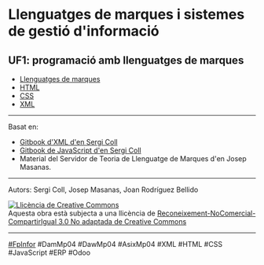 # Llenguatges de marques i sistemes de gestió d'informació

## UF1: programació amb llenguatges de marques

* [Llenguatges de marques](uf1_lm.md) 
* [HTML](uf1_html.md)
* [CSS](uf1_css.md)
* [XML](uf1_xml.md)

<!--

* [Validació amb DTD](uf1_dtd.md)
* [Validació amb XSD](uf1_xsd.md)

### UF2: àmbits d'aplicació dels llenguatges de marques

### JavaScript

* [Introducció](introduccio-a-js.md)
*  Introducció a JavaScript
    * [Què es pot fer amb Javascript?](introduccio-a-js/untitled-1.md)
    * [Incloure codi JS](introduccio-a-js/incloure-codi-js.md)
    * [Sintaxi del llenguatge](introduccio-a-js/sintaxi-del-llenguatge.md)
    * [Exercicis bloc 1](introduccio-a-js/exercici-bloc-1.md)
* Programació bàsica
    - [Variables i constants](programacio-basica/variables-i-constants.md)
    * [Operadors](programacio-basica/operadors.md)
    * [Condicionals i bucles](programacio-basica/condicional-i-bucles.md)
    * [Exercicis: Condicionals i bucles](programacio-basica/exercicis-condicionals-i-bucles.md)
* Funcions i esdeveniments
    - [Funcions](funcions-i-esdeveniments/funcions.md)
    * [Events](funcions-i-esdeveniments/events.md)
    * [Exercicis: Funcions i esdeveniments](funcions-i-esdeveniments/exercicis-funcions-i-esdeveniments.md)
* DOM
    * [Accés al DOM](dom/acces-al-dom.md)
    * [Modificació del DOM](dom/modificacio-del-dom.md)

### JSON

* [JSON](json/json.md)
* [Exercicis](json/exercicis.md)

### AJAX

* [AJAX](ajax/ajax.md)


### Serveis Web

* [Serveis Web](serveis-web/serveis-web.md)

### Classes
* [Classe](classes/classe.md)
* [Getters i setters](classes/getters-i-setters.md)
* [Mòduls: export i import](classes/moduls-export-i-import.md)



## UF3: sistemes de gestió d'informació empresarial
-->


---

Basat en:
* [Gitbook d'XML d'en Sergi Coll](https://github.com/seicoll/gitbook-xml)
* [Gitbook de JavaScript d'en Sergi Coll](https://github.com/seicoll/gitbook-js)
* Material del Servidor de Teoria de Llenguatge de Marques d'en Josep Masanas.

---

Autors: Sergi Coll, Josep Masanas, Joan Rodríguez Bellido

<a rel="license" href="http://creativecommons.org/licenses/by-nc-sa/3.0/"><img alt="Llicència de Creative Commons" style="border-width:0" src="https://i.creativecommons.org/l/by-nc-sa/3.0/88x31.png" /></a><br />Aquesta obra està subjecta a una llicència de <a rel="license" href="http://creativecommons.org/licenses/by-nc-sa/3.0/">Reconeixement-NoComercial-CompartirIgual 3.0 No adaptada de Creative Commons</a>

---

[#FpInfor](https://profesinformatica.github.io/FpInfor/) #DamMp04 #DawMp04 #AsixMp04 #XML #HTML #CSS #JavaScript #ERP #Odoo